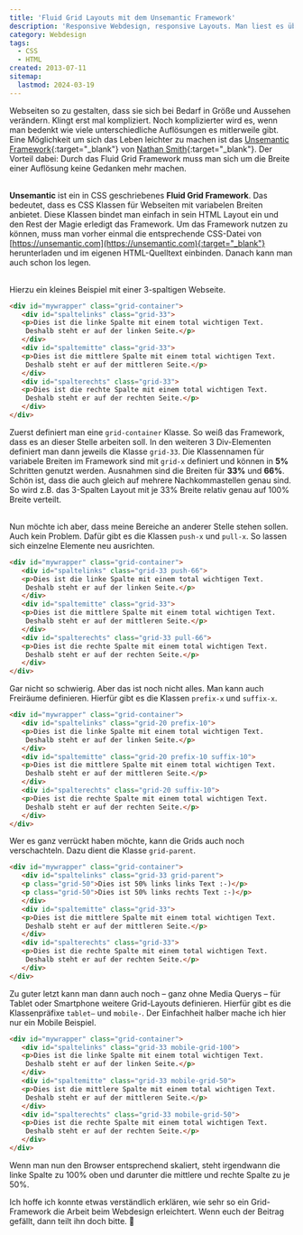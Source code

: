 ```yaml
---
title: 'Fluid Grid Layouts mit dem Unsemantic Framework'
description: 'Responsive Webdesign, responsive Layouts. Man liest es überall und für den modernen Webdesigner wird es auch immer wichtiger. Ein tolles Hilfsmittel für Responsive Webdesign sind Grid Layouts mit dem Unsemantic Grid Framework'
category: Webdesign
tags:
  - CSS
  - HTML
created: 2013-07-11
sitemap:
  lastmod: 2024-03-19
---
```

Webseiten so zu gestalten, dass sie sich bei Bedarf in Größe und Aussehen verändern. Klingt erst mal kompliziert. Noch komplizierter wird es, wenn man bedenkt wie viele unterschiedliche Auflösungen es mitlerweile gibt. Eine Möglichkeit um sich das Leben leichter zu machen ist das [Unsemantic Framework](https://unsemantic.com){:target="_blank"} von [Nathan Smith](https://sonspring.com){:target="_blank"}. Der Vorteil dabei: Durch das Fluid Grid Framework muss man sich um die Breite einer Auflösung keine Gedanken mehr machen.
<br/><br/>

**Unsemantic** ist ein in CSS geschriebenes&nbsp;**Fluid Grid Framework**. Das bedeutet, dass es CSS Klassen für Webseiten mit variabelen Breiten anbietet. Diese Klassen bindet man einfach in sein HTML Layout ein und den Rest der Magie erledigt das Framework. Um das Framework nutzen zu können, muss man vorher einmal die entsprechende CSS-Datei von [https://unsemantic.com](https://unsemantic.com){:target="_blank"} herunterladen und im eigenen HTML-Quelltext einbinden. Danach kann man auch schon los legen.
<br/><br/>

Hierzu ein kleines Beispiel mit einer 3-spaltigen Webseite. 

```html
<div id="mywrapper" class="grid-container">
   <div id="spaltelinks" class="grid-33">
   <p>Dies ist die linke Spalte mit einem total wichtigen Text.
    Deshalb steht er auf der linken Seite.</p>
   </div>
   <div id="spaltemitte" class="grid-33">
   <p>Dies ist die mittlere Spalte mit einem total wichtigen Text.
    Deshalb steht er auf der mittleren Seite.</p>
   </div>
   <div id="spalterechts" class="grid-33">
   <p>Dies ist die rechte Spalte mit einem total wichtigen Text.
    Deshalb steht er auf der rechten Seite.</p>
   </div>
</div>
```

Zuerst definiert man eine `grid-container` Klasse. So weiß das Framework, dass es an dieser Stelle arbeiten soll. In den weiteren 3 Div-Elementen definiert man dann jeweils die Klasse `grid-33`. Die Klassennamen für variabele Breiten im Framework sind mit `grid-x` definiert und können in&nbsp;**5%** Schritten genutzt werden. Ausnahmen sind die Breiten für&nbsp;**33%** und&nbsp;**66%**. Schön ist, dass die auch gleich auf mehrere Nachkommastellen genau sind. So wird z.B. das 3-Spalten Layout mit je 33% Breite relativ genau auf 100% Breite verteilt.
<br/><br/>

Nun möchte ich aber, dass meine Bereiche an anderer Stelle stehen sollen. Auch kein Problem. Dafür gibt es die Klassen `push-x` und `pull-x`. So lassen sich einzelne Elemente neu ausrichten.

```html
<div id="mywrapper" class="grid-container">
   <div id="spaltelinks" class="grid-33 push-66">
   <p>Dies ist die linke Spalte mit einem total wichtigen Text.
    Deshalb steht er auf der linken Seite.</p>
   </div>
   <div id="spaltemitte" class="grid-33">
   <p>Dies ist die mittlere Spalte mit einem total wichtigen Text.
    Deshalb steht er auf der mittleren Seite.</p>
   </div>
   <div id="spalterechts" class="grid-33 pull-66">
   <p>Dies ist die rechte Spalte mit einem total wichtigen Text.
    Deshalb steht er auf der rechten Seite.</p>
   </div>
</div>
``` 

Gar nicht so schwierig. Aber das ist noch nicht alles. Man kann auch Freiräume definieren. Hierfür gibt es die Klassen `prefix-x` und `suffix-x`.

```html
<div id="mywrapper" class="grid-container">
   <div id="spaltelinks" class="grid-20 prefix-10">
   <p>Dies ist die linke Spalte mit einem total wichtigen Text.
    Deshalb steht er auf der linken Seite.</p>
   </div>
   <div id="spaltemitte" class="grid-20 prefix-10 suffix-10">
   <p>Dies ist die mittlere Spalte mit einem total wichtigen Text.
    Deshalb steht er auf der mittleren Seite.</p>
   </div>
   <div id="spalterechts" class="grid-20 suffix-10">
   <p>Dies ist die rechte Spalte mit einem total wichtigen Text.
    Deshalb steht er auf der rechten Seite.</p>
   </div>
</div>
```

Wer es ganz verrückt haben möchte, kann die Grids auch noch verschachteln. Dazu dient die Klasse `grid-parent`.

```html
<div id="mywrapper" class="grid-container">
   <div id="spaltelinks" class="grid-33 grid-parent">
   <p class="grid-50">Dies ist 50% links links Text :-)</p>
   <p class="grid-50">Dies ist 50% links rechts Text :-)</p>
   </div>
   <div id="spaltemitte" class="grid-33">
   <p>Dies ist die mittlere Spalte mit einem total wichtigen Text.
    Deshalb steht er auf der mittleren Seite.</p>
   </div>
   <div id="spalterechts" class="grid-33">
   <p>Dies ist die rechte Spalte mit einem total wichtigen Text.
    Deshalb steht er auf der rechten Seite.</p>
   </div>
</div>
```

Zu guter letzt kann man dann auch noch – ganz ohne Media Querys – für Tablet oder Smartphone weitere Grid-Layouts definieren. Hierfür gibt es die Klassenpräfixe `tablet–` und `mobile-`. Der Einfachheit halber mache ich hier nur ein Mobile Beispiel.

```html
<div id="mywrapper" class="grid-container">
   <div id="spaltelinks" class="grid-33 mobile-grid-100">
   <p>Dies ist die linke Spalte mit einem total wichtigen Text.
    Deshalb steht er auf der linken Seite.</p>
   </div>
   <div id="spaltemitte" class="grid-33 mobile-grid-50">
   <p>Dies ist die mittlere Spalte mit einem total wichtigen Text.
    Deshalb steht er auf der mittleren Seite.</p>
   </div>
   <div id="spalterechts" class="grid-33 mobile-grid-50">
   <p>Dies ist die rechte Spalte mit einem total wichtigen Text.
    Deshalb steht er auf der rechten Seite.</p>
   </div>
</div>
```

Wenn man nun den Browser entsprechend skaliert, steht irgendwann die linke Spalte zu 100% oben und darunter die mittlere und rechte Spalte zu je 50%.

Ich hoffe ich konnte etwas verständlich erklären, wie sehr so ein Grid-Framework die Arbeit beim Webdesign erleichtert. Wenn euch der Beitrag gefällt, dann teilt ihn doch bitte. 🙂
